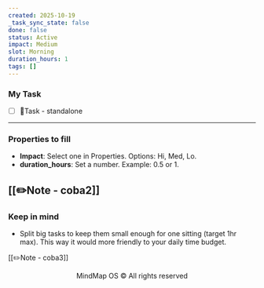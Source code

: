 ```yaml
---
created: 2025-10-19
_task_sync_state: false
done: false
status: Active
impact: Medium
slot: Morning
duration_hours: 1
tags: []
---
```

### My Task
- [ ] 📌Task - standalone



---

### Properties to fill
- **Impact**: Select one in Properties. Options: Hi, Med, Lo.
- **duration_hours**: Set a number. Example: 0.5 or 1.


[[✏️Note - coba2]]
---

### Keep in mind
- Split big tasks to keep them small enough for one sitting (target 1hr max).
This way it would more friendly to your daily time budget.

[[✏️Note - coba3]]

<p align="center">MindMap OS © All rights reserved</p>

